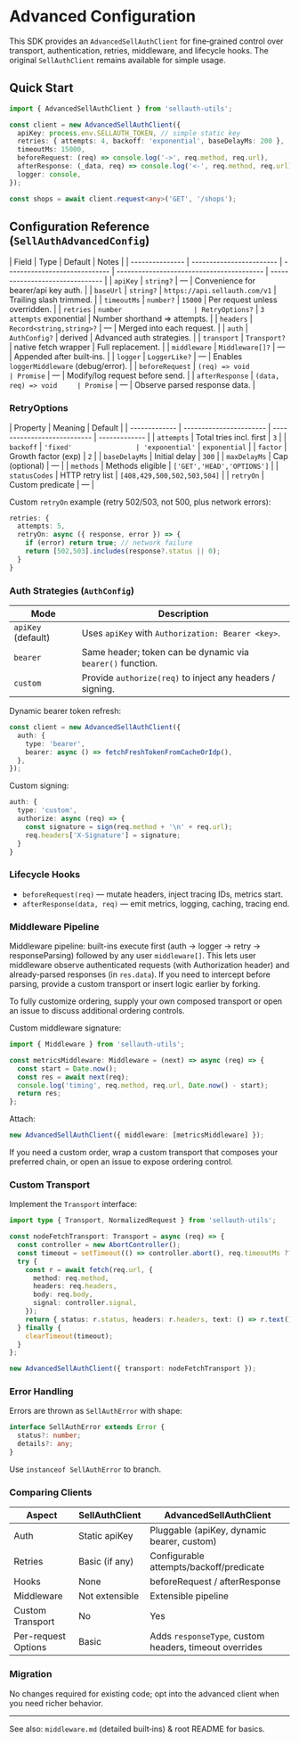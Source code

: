# Advanced Configuration

This SDK provides an `AdvancedSellAuthClient` for fine‑grained control over transport, authentication, retries, middleware, and lifecycle hooks. The original `SellAuthClient` remains available for simple usage.

## Quick Start

```ts
import { AdvancedSellAuthClient } from 'sellauth-utils';

const client = new AdvancedSellAuthClient({
  apiKey: process.env.SELLAUTH_TOKEN, // simple static key
  retries: { attempts: 4, backoff: 'exponential', baseDelayMs: 200 },
  timeoutMs: 15000,
  beforeRequest: (req) => console.log('->', req.method, req.url),
  afterResponse: (_data, req) => console.log('<-', req.method, req.url),
  logger: console,
});

const shops = await client.request<any>('GET', '/shops');
```

## Configuration Reference (`SellAuthAdvancedConfig`)

| Field           | Type                     | Default                       | Notes                                     |
| --------------- | ------------------------ | ----------------------------- | ----------------------------------------- | ------------------------------- |
| `apiKey`        | `string?`                | —                             | Convenience for bearer/api key auth.      |
| `baseUrl`       | `string?`                | `https://api.sellauth.com/v1` | Trailing slash trimmed.                   |
| `timeoutMs`     | `number?`                | `15000`                       | Per request unless overridden.            |
| `retries`       | `number                  | RetryOptions?`                | `3 attempts` exponential                  | Number shorthand => attempts.   |
| `headers`       | `Record<string,string>?` | —                             | Merged into each request.                 |
| `auth`          | `AuthConfig?`            | derived                       | Advanced auth strategies.                 |
| `transport`     | `Transport?`             | native fetch wrapper          | Full replacement.                         |
| `middleware`    | `Middleware[]?`          | —                             | Appended after built‑ins.                 |
| `logger`        | `LoggerLike?`            | —                             | Enables `loggerMiddleware` (debug/error). |
| `beforeRequest` | `(req) => void           | Promise`                      | —                                         | Modify/log request before send. |
| `afterResponse` | `(data, req) => void     | Promise`                      | —                                         | Observe parsed response data.   |

### RetryOptions

| Property      | Meaning                 | Default                     |
| ------------- | ----------------------- | --------------------------- | ------------- |
| `attempts`    | Total tries incl. first | `3`                         |
| `backoff`     | `'fixed'                | 'exponential'`              | `exponential` |
| `factor`      | Growth factor (exp)     | `2`                         |
| `baseDelayMs` | Initial delay           | `300`                       |
| `maxDelayMs`  | Cap (optional)          | —                           |
| `methods`     | Methods eligible        | `['GET','HEAD','OPTIONS']`  |
| `statusCodes` | HTTP retry list         | `[408,429,500,502,503,504]` |
| `retryOn`     | Custom predicate        | —                           |

Custom `retryOn` example (retry 502/503, not 500, plus network errors):

```ts
retries: {
  attempts: 5,
  retryOn: async ({ response, error }) => {
    if (error) return true; // network failure
    return [502,503].includes(response?.status || 0);
  }
}
```

### Auth Strategies (`AuthConfig`)

| Mode               | Description                                                |
| ------------------ | ---------------------------------------------------------- |
| `apiKey` (default) | Uses `apiKey` with `Authorization: Bearer <key>`.          |
| `bearer`           | Same header; token can be dynamic via `bearer()` function. |
| `custom`           | Provide `authorize(req)` to inject any headers / signing.  |

Dynamic bearer token refresh:

```ts
const client = new AdvancedSellAuthClient({
  auth: {
    type: 'bearer',
    bearer: async () => fetchFreshTokenFromCacheOrIdp(),
  },
});
```

Custom signing:

```ts
auth: {
  type: 'custom',
  authorize: async (req) => {
    const signature = sign(req.method + '\n' + req.url);
    req.headers['X-Signature'] = signature;
  }
}
```

### Lifecycle Hooks

- `beforeRequest(req)` — mutate headers, inject tracing IDs, metrics start.
- `afterResponse(data, req)` — emit metrics, logging, caching, tracing end.

### Middleware Pipeline

Middleware pipeline: built-ins execute first (auth → logger → retry → responseParsing) followed by any user `middleware[]`. This lets user middleware observe authenticated requests (with Authorization header) and already-parsed responses (in `res.data`). If you need to intercept before parsing, provide a custom transport or insert logic earlier by forking.

To fully customize ordering, supply your own composed transport or open an issue to discuss additional ordering controls.

Custom middleware signature:

```ts
import { Middleware } from 'sellauth-utils';

const metricsMiddleware: Middleware = (next) => async (req) => {
  const start = Date.now();
  const res = await next(req);
  console.log('timing', req.method, req.url, Date.now() - start);
  return res;
};
```

Attach:

```ts
new AdvancedSellAuthClient({ middleware: [metricsMiddleware] });
```

If you need a custom order, wrap a custom transport that composes your preferred chain, or open an issue to expose ordering control.

### Custom Transport

Implement the `Transport` interface:

```ts
import type { Transport, NormalizedRequest } from 'sellauth-utils';

const nodeFetchTransport: Transport = async (req) => {
  const controller = new AbortController();
  const timeout = setTimeout(() => controller.abort(), req.timeoutMs ?? 15000);
  try {
    const r = await fetch(req.url, {
      method: req.method,
      headers: req.headers,
      body: req.body,
      signal: controller.signal,
    });
    return { status: r.status, headers: r.headers, text: () => r.text(), ok: r.ok };
  } finally {
    clearTimeout(timeout);
  }
};

new AdvancedSellAuthClient({ transport: nodeFetchTransport });
```

### Error Handling

Errors are thrown as `SellAuthError` with shape:

```ts
interface SellAuthError extends Error {
  status?: number;
  details?: any;
}
```

Use `instanceof SellAuthError` to branch.

### Comparing Clients

| Aspect              | SellAuthClient | AdvancedSellAuthClient                                 |
| ------------------- | -------------- | ------------------------------------------------------ |
| Auth                | Static apiKey  | Pluggable (apiKey, dynamic bearer, custom)             |
| Retries             | Basic (if any) | Configurable attempts/backoff/predicate                |
| Hooks               | None           | beforeRequest / afterResponse                          |
| Middleware          | Not extensible | Extensible pipeline                                    |
| Custom Transport    | No             | Yes                                                    |
| Per-request Options | Basic          | Adds `responseType`, custom headers, timeout overrides |

### Migration

No changes required for existing code; opt into the advanced client when you need richer behavior.

---

See also: `middleware.md` (detailed built‑ins) & root README for basics.
